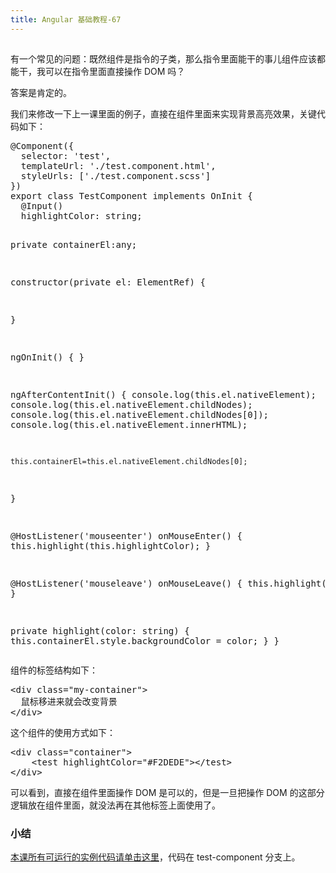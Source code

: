 ```yaml
---
title: Angular 基础教程-67
---
```

<article id="topicContainer" class="column_content"><h2 class="topic_title"></h2><div><p>有一个常见的问题：既然组件是指令的子类，那么指令里面能干的事儿组件应该都能干，我可以在指令里面直接操作 DOM 吗？</p>
<p>答案是肯定的。</p>
<p>我们来修改一下上一课里面的例子，直接在组件里面来实现背景高亮效果，关键代码如下：</p>
<pre>
@Component({
  selector: 'test',
  templateUrl: './test.component.html',
  styleUrls: ['./test.component.scss']
})
export class TestComponent implements OnInit {
  @Input() 
  highlightColor: string;

  private containerEl:any;

  constructor(private el: ElementRef) {

  }

  ngOnInit() {
  }

  ngAfterContentInit() {
    console.log(this.el.nativeElement);
    console.log(this.el.nativeElement.childNodes);
    console.log(this.el.nativeElement.childNodes[0]);
    console.log(this.el.nativeElement.innerHTML);

    this.containerEl=this.el.nativeElement.childNodes[0];
  }

  @HostListener('mouseenter') onMouseEnter() {
    this.highlight(this.highlightColor);
  }

  @HostListener('mouseleave') onMouseLeave() {
    this.highlight(null);
  }

  private highlight(color: string) {
    this.containerEl.style.backgroundColor = color;
  }
}
</pre>
<p>组件的标签结构如下：</p>
<pre>
&lt;div class="my-container"&gt;
  鼠标移进来就会改变背景
&lt;/div&gt;
</pre>
<p>这个组件的使用方式如下：</p>
<pre>
&lt;div class="container"&gt;
    &lt;test highlightColor="#F2DEDE"&gt;&lt;/test&gt;
&lt;/div&gt;
</pre>
<p>可以看到，直接在组件里面操作 DOM 是可以的，但是一旦把操作 DOM 的这部分逻辑放在组件里面，就没法再在其他标签上面使用了。</p>
<h3 id="">小结</h3>
<p><a href="https://gitee.com/learn-angular-series/learn-directive">本课所有可运行的实例代码请单击这里</a>，代码在 test-component 分支上。</p></div></article>